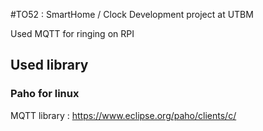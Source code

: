 #TO52 : SmartHome / Clock
Development project at UTBM

Used MQTT for ringing on RPI


## Used library
### Paho for linux
MQTT library : https://www.eclipse.org/paho/clients/c/


